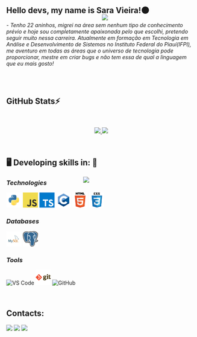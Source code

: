 ## Hello devs, my name is Sara Vieira!🌑
<img align="right" width="250px" style="margin-top:-20px" src="https://github.com/thedevsara/thedevsara/assets/142101366/a74fd5df-22c9-42b7-b838-5b4daa2666be">


*- Tenho 22 aninhos, migrei na área sem nenhum tipo de conhecimento prévio e hoje sou completamente apaixonada pelo que escolhi, pretendo seguir muito nessa carreira. Atualmente em formação em Tecnologia em Análise e Desenvolvimento de Sistemas no Instituto Federal do Piauí(IFPI), me aventuro em todas as áreas que o universo de tecnologia pode proporcionar, mestre em criar bugs e não tem essa de qual a linguagem que eu mais gosto!*

<br>
<br>

## GitHub Stats⚡

<br>
<p align="center">
<a href="https://github.com/thedevsara">
  <img height="180em" src="https://github-readme-stats-eight-theta.vercel.app/api?username=thedevsara&show_icons=true&theme=algolia&include_all_commits=true&count_private=true"/>
  <img height="180em" src="https://github-readme-stats-eight-theta.vercel.app/api/top-langs/?username=thedevsara&layout=compact&langs_count=8&theme=algolia"/>
</a>
</p>
<br>

## 🖥️ Developing skills in: 💪
<img width="300px" align="right" src="https://github.com/thedevsara/thedevsara/assets/142101366/6893df73-7707-4e1d-8767-91ed63b70b4b">

### *Technologies*

<img title="Python" alt="Python" width="40px" src="https://raw.githubusercontent.com/github/explore/master/topics/python/python.png" />  <img title="JavaScript" alt="JavaScript" width="40px" src="https://raw.githubusercontent.com/github/explore/master/topics/javascript/javascript.png" />  <img title="Typescript" alt="Typescript" width="40px" src="https://raw.githubusercontent.com/github/explore/main/topics/typescript/typescript.png"/>  <img title="C" alt="C" width="40px" src="https://raw.githubusercontent.com/github/explore/master/topics/c/c.png" />  <img title="HTML" alt="HTML" width="40px" src="https://raw.githubusercontent.com/github/explore/master/topics/html/html.png" />  <img title="CSS" alt="CSS" width="40px" src="https://raw.githubusercontent.com/github/explore/master/topics/css/css.png" />

### *Databases*

<img title="MySQL" alt="MySQL" width="40px" src="https://raw.githubusercontent.com/github/explore/main/topics/mysql/mysql.png"> <img title="PostgreSQL" alt="PostgreSQL" width="40px" src="https://raw.githubusercontent.com/github/explore/main/topics/postgresql/postgresql.png"> 


### *Tools*

<img title="VS Code" alt="VS Code" width="40px" src="https://img.icons8.com/fluent/48/000000/visual-studio-code-2019.png"> <img title="Git" alt="Git" width="40px" src="https://raw.githubusercontent.com/github/explore/master/topics/git/git.png"> <img title="GitHub" alt="GitHub" width="40px" src="https://github.githubassets.com/images/modules/logos_page/GitHub-Mark.png">

<br>


## Contacts:

<div>
<a href="https://instagram.com/saravieira.dev" target="_blank"><img loading="lazy" src="https://img.shields.io/badge/-Instagram-%23E4405F?style=for-the-badge&logo=instagram&logoColor=white" target="_blank"></a>
<a href = "mailto:srbecky02@gmail.com"><img loading="lazy" src="https://img.shields.io/badge/Gmail-D14836?style=for-the-badge&logo=gmail&logoColor=white" target="_blank"></a>
<a href="https://www.linkedin.com/in/sara-vieira-64189b1b3" target="_blank"><img loading="lazy" src="https://img.shields.io/badge/-LinkedIn-%230077B5?style=for-the-badge&logo=linkedin&logoColor=white" target="_blank"></a>   
<div>






